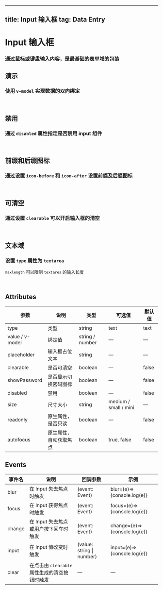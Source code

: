 <script setup>
import demo1 from './doc/demo1.vue';
import demo2 from './doc/demo2.vue';
import demo3 from './doc/demo3.vue';
import demo4 from './doc/demo4.vue';
import demo5 from './doc/demo5.vue';
import demoblock from '@example/views/demoblock.vue';
</script>



---

title: Input 输入框
tag: Data Entry
---

# Input 输入框

### 通过鼠标或键盘输入内容，是最基础的表单域的包装

## 演示

### 使用 `v-model` 实现数据的双向绑定

<br/>
<div class="source">
  <demo1/>
</div>
<demoblock compname="input" demoname="demo1" />





## 禁用

### 通过 `disabled` 属性指定是否禁用 input 组件

<br/>
<div class="source">
  <demo2/>
</div>
<demoblock compname="input" demoname="demo2" />





## 前缀和后缀图标

### 通过设置 `icon-before` 和 `icon-after` 设置前缀及后缀图标


<br/>
<div class="source">
  <demo3/>
</div>
<demoblock compname="input" demoname="demo3" />





## 可清空

### 通过设置 `clearable` 可以开启输入框的清空

<br/>
<div class="source">
  <demo4/>
</div>
<demoblock compname="input" demoname="demo4" />




## 文本域

### 设置 `type` 属性为 `textarea`
 `maxlength` 可以限制 `textarea` 的输入长度


<br/>
<div class="source">
  <demo5/>
</div>
<demoblock compname="input" demoname="demo5" />



## Attributes
| 参数          | 说明            | 类型            | 可选值                 | 默认值   |
|-------------  |---------------- |---------------- |---------------------- |-------- |
| type         | 类型   | string  | text | text |
| value / v-model | 绑定值           | string / number  | — | — |
| placeholder   | 输入框占位文本    | string          | — | — |
| clearable     | 是否可清空        | boolean         | — | false |
| showPassword  | 是否显示切换密码图标| boolean         | — | false |
| disabled      | 禁用             | boolean         | — | false   |
| size          | 尺寸大小          | string          | medium / small / mini  | — |
| readonly | 原生属性，是否只读 | boolean | — | false |
| autofocus | 原生属性，自动获取焦点 | boolean | true, false | false |


## Events
| 事件名 | 说明 | 回调参数 |  示例  |
|----------|--------|---------|--------|
| blur   | 在 Input 失去焦点时触发 | (event: Event) | blur=(e)=>{console.log(e)} |
| focus  | 在 Input 获得焦点时触发 | (event: Event) | focus=(e)=>{console.log(e)} |
| change | 在 Input 失去焦点或用户按下回车时触发 | (event: Event) | change=(e)=>{console.log(e)} |
| input  | 在 Input 值改变时触发 | (value: string \| number) | input=(e)=>{console.log(e)} |
| clear  | 在点击由 `clearable` 属性生成的清空按钮时触发 | — |  — | 

<br/>